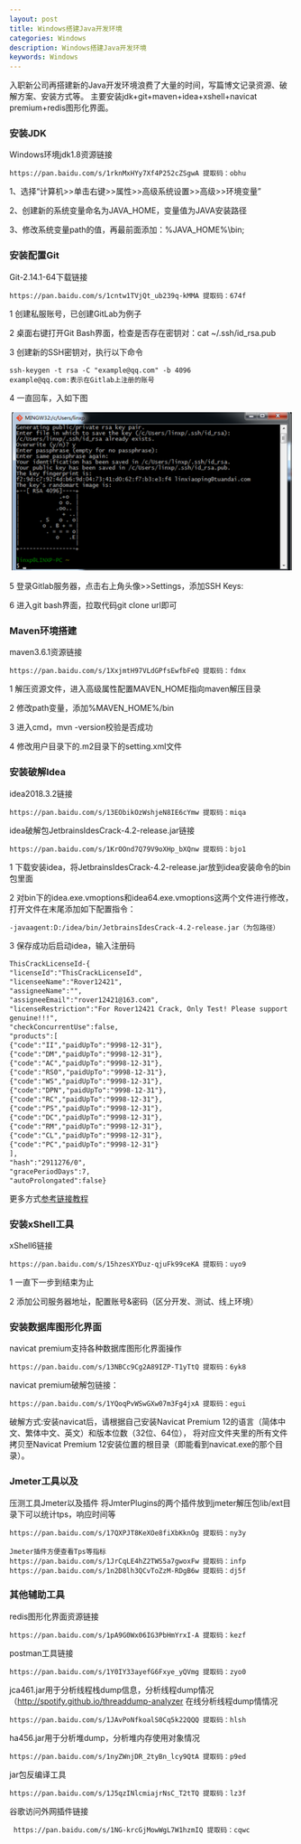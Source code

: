 ```yaml
---
layout: post
title: Windows搭建Java开发环境
categories: Windows
description: Windows搭建Java开发环境
keywords: Windows
---
```

入职新公司再搭建新的Java开发环境浪费了大量的时间，写篇博文记录资源、破解方案、安装方式等。
主要安装jdk+git+maven+idea+xshell+navicat premium+redis图形化界面。

### 安装JDK
Windows环境jdk1.8资源链接

    https://pan.baidu.com/s/1rknMxHYy7Xf4P252cZSgwA 提取码：obhu

1、选择“计算机>>单击右键>>属性>>高级系统设置>>高级>>环境变量”

2、创建新的系统变量命名为JAVA_HOME，变量值为JAVA安装路径

3、修改系统变量path的值，再最前面添加：%JAVA_HOME%\bin;

### 安装配置Git
Git-2.14.1-64下载链接

    https://pan.baidu.com/s/1cntw1TVjQt_ub239q-kMMA 提取码：674f 

1 创建私服账号，已创建GitLab为例子

2 桌面右键打开Git Bash界面，检查是否存在密钥对：cat ~/.ssh/id_rsa.pub

3 创建新的SSH密钥对，执行以下命令

    ssh-keygen -t rsa -C "example@qq.com" -b 4096
    example@qq.com:表示在Gitlab上注册的账号
    
4 一直回车，入如下图

  ![](/images/posts/windows/git_success.png)

5 登录Gitlab服务器，点击右上角头像>>Settings，添加SSH Keys:

6 进入git bash界面，拉取代码git clone url即可

### Maven环境搭建
maven3.6.1资源链接

    https://pan.baidu.com/s/1XxjmtH97VLdGPfsEwfbFeQ 提取码：fdmx 

1 解压资源文件，进入高级属性配置MAVEN_HOME指向maven解压目录

2 修改path变量，添加%MAVEN_HOME%/bin

3 进入cmd，mvn -version校验是否成功

4 修改用户目录下的.m2目录下的setting.xml文件

### 安装破解Idea
idea2018.3.2链接
    
    https://pan.baidu.com/s/13EObikOzWshjeN8IE6cYmw 提取码：miqa 

idea破解包JetbrainsIdesCrack-4.2-release.jar链接

    https://pan.baidu.com/s/1KrOOnd7Q79V9oXHp_bXQnw 提取码：bjo1 

1 下载安装idea，将JetbrainsIdesCrack-4.2-release.jar放到idea安装命令的bin包里面

2 对bin下的idea.exe.vmoptions和idea64.exe.vmoptions这两个文件进行修改，打开文件在末尾添加如下配置指令：

    -javaagent:D:/idea/bin/JetbrainsIdesCrack-4.2-release.jar（为包路径）
    
3 保存成功后启动idea，输入注册码
   
    ThisCrackLicenseId-{
    "licenseId":"ThisCrackLicenseId",
    "licenseeName":"Rover12421",
    "assigneeName":"",
    "assigneeEmail":"rover12421@163.com",
    "licenseRestriction":"For Rover12421 Crack, Only Test! Please support genuine!!!",
    "checkConcurrentUse":false,
    "products":[
    {"code":"II","paidUpTo":"9998-12-31"},
    {"code":"DM","paidUpTo":"9998-12-31"},
    {"code":"AC","paidUpTo":"9998-12-31"},
    {"code":"RS0","paidUpTo":"9998-12-31"},
    {"code":"WS","paidUpTo":"9998-12-31"},
    {"code":"DPN","paidUpTo":"9998-12-31"},
    {"code":"RC","paidUpTo":"9998-12-31"},
    {"code":"PS","paidUpTo":"9998-12-31"},
    {"code":"DC","paidUpTo":"9998-12-31"},
    {"code":"RM","paidUpTo":"9998-12-31"},
    {"code":"CL","paidUpTo":"9998-12-31"},
    {"code":"PC","paidUpTo":"9998-12-31"}
    ],
    "hash":"2911276/0",
    "gracePeriodDays":7,
    "autoProlongated":false}

更多方式[参考链接教程](https://blog.csdn.net/java_zyq/article/details/88532526)

### 安装xShell工具
xShell6链接

    https://pan.baidu.com/s/15hzesXYDuz-qjuFk99ceKA 提取码：uyo9

1 一直下一步到结束为止

2 添加公司服务器地址，配置账号&密码（区分开发、测试、线上环境）

### 安装数据库图形化界面
navicat premium支持各种数据库图形化界面操作

    https://pan.baidu.com/s/13NBCc9Cg2A89IZP-T1yTtQ 提取码：6yk8 

navicat premium破解包链接：

    https://pan.baidu.com/s/1YQoqPvWSwGXw07m3Fg4jxA 提取码：egui 
                  
破解方式:安装navicat后，请根据自己安装Navicat Premium 12的语言（简体中文、繁体中文、英文）和版本位数（32位、64位），
将对应文件夹里的所有文件拷贝至Navicat Premium 12安装位置的根目录（即能看到navicat.exe的那个目录）。

### Jmeter工具以及
压测工具Jmeter以及插件
将JmterPlugins的两个插件放到jmeter解压包lib/ext目录下可以统计tps，响应时间等

    https://pan.baidu.com/s/17QXPJT8KeXOe8fiXbKknOg 提取码：ny3y
    
    Jmeter插件方便查看Tps等指标
    https://pan.baidu.com/s/1JrCqLE4hZ2TWS5a7gwoxFw 提取码：infp
    https://pan.baidu.com/s/1n2D8lh3QCvToZzM-RDgB6w 提取码：dj5f


### 其他辅助工具
redis图形化界面资源链接

    https://pan.baidu.com/s/1pA9G0Wx06IG3PbHmYrxI-A 提取码：kezf
  
postman工具链接

    https://pan.baidu.com/s/1Y0IY33ayefG6Fxye_yQVmg 提取码：zyo0
       
jca461.jar用于分析线程栈dump信息，分析线程dump情况（http://spotify.github.io/threaddump-analyzer 在线分析线程dump情情况
    
    https://pan.baidu.com/s/1JAvPoNfkoalS0Cq5k22QQQ 提取码：hlsh 
                               
ha456.jar用于分析堆dump，分析堆内存使用对象情况

    https://pan.baidu.com/s/1nyZWnjDR_2tyBn_lcy9QtA 提取码：p9ed

jar包反编译工具

    https://pan.baidu.com/s/1J5qzINlcmiajrNsC_T2tTQ 提取码：lz3f
 
谷歌访问外网插件链接
     
     https://pan.baidu.com/s/1NG-krcGjMowWgL7W1hzmIQ 提取码：cqwc 


       


